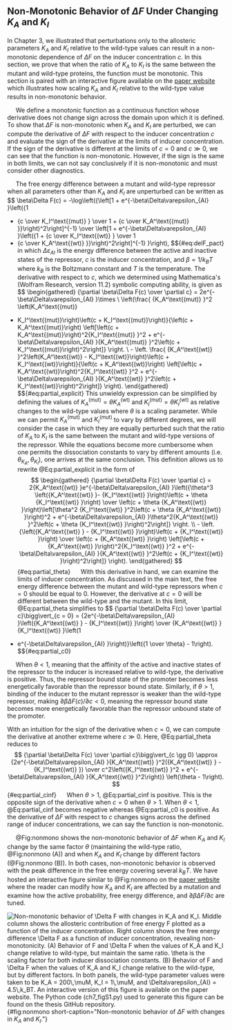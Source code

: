 ## Non-Monotonic Behavior of $\Delta F$ Under Changing $K_A$ and $K_I$

In Chapter 3, we illustrated that perturbations only to the allosteric
parameters $K_A$ and $K_I$ relative to the wild-type values can result in a
non-monotonic dependence of $\Delta F$ on the inducer concentration $c$. In
this section, we prove that when the ratio of $K_A$ to $K_I$ is the same
between the mutant and wild-type proteins, the function must be monotonic.
This section is paired with an interactive figure available on the [paper
website](https://www.rpgroup.caltech.edu/mwc_mutants) which illustrates how
scaling $K_A$ and $K_I$ relative to the wild-type value results in
non-monotonic behavior.

&nbsp;&nbsp;&nbsp;&nbsp;&nbsp;We define a monotonic function as a continuous
function whose derivative does not change sign across the domain upon which
it is defined. To show that $\Delta F$ is non-monotonic when $K_A$ and $K_I$
are perturbed, we can compute the derivative of $\Delta F$ with respect to
the inducer concentration $c$ and evaluate the sign of the derivative at the
limits of inducer concentration. If the sign of the derivative is different
at the limits of $c = 0$ and $c \gg 0$, we can see that the function is
non-monotonic. However, if the sign is the same in both limits, we can not
say conclusively if it is non-monotonic and must consider other diagnostics.

&nbsp;&nbsp;&nbsp;&nbsp;&nbsp;The free energy difference between a mutant and
wild-type repressor when all parameters other than $K_A$ and $K_I$ are
unperturbed can be written as
$$
\beta\Delta F(c) = -\log\left({\left[1 + e^{-\beta\Delta\varepsilon_{AI} }\left({1
+ {c \over K_I^\text{(mut)} } \over 1 + {c \over
K_A^\text{(mut)} }}\right)^2\right]^{-1} \over \left[1 +
e^{-\beta\Delta\varepsilon_{AI} }\left({1 + {c \over K_I^\text{(wt)} } \over 1
+ {c \over K_A^\text{(wt)} }}\right)^2\right]^{-1} }\right),
$${#eq:delF_pact}
in which $\Delta\varepsilon_{AI}$ is the energy difference between the active
and inactive states of the repressor, $c$ is the inducer concentration, and
$\beta = 1 / k_BT$ where $k_B$ is the Boltzmann constant and $T$ is the
temperature. The derivative with respect to $c$, which we determined using
Mathematica's (Wolfram Research, version 11.2) symbolic computing ability, is
given as
$$
\begin{gathered}
{\partial \beta\Delta F(c) \over \partial c} =
2e^{-\beta\Delta\varepsilon_{AI} }\times \\ \left(\frac{ {K_A^\text{(mut)} }^2 \left(K_A^\text{(mut)}
- K_I^\text{(mut)}\right)\left(c + K_I^\text{(mut)}\right)}{\left(c +
K_A^\text{(mut)}\right) \left[\left(c +
K_A^\text{(mut)}\right)^2{K_I^\text{(mut)} }^2 +
e^{-\beta\Delta\varepsilon_{AI} }{K_A^\text{(mut)} }^2\left(c +
K_I^\text{(mut)}\right)^2\right]} \right. \\ - \left.
\frac{ {K_A^\text{(wt)} }^2\left(K_A^\text{(wt)} - K_I^\text{(wt)}\right)\left(c +
K_I^\text{(wt)}\right)}{\left(c + K_A^\text{(wt)}\right) \left[\left(c +
K_A^\text{(wt)}\right)^2{K_I^\text{(wt)} }^2 +
e^{-\beta\Delta\varepsilon_{AI} }{K_A^\text{(wt)} }^2\left(c +
K_I^\text{(wt)}\right)^2\right]} \right).
\end{gathered}
$${#eq:partial_explicit} 
This unwieldy expression can be simplified by defining the values of
$K_A^\text{(mut)} = \theta K_A^\text{(wt)}$ and
$K_I^\text{(mut)} = \theta K_I^\text{(wt)}$ as relative changes to the
wild-type values where $\theta$ is a scaling parameter. While we can
permit $K_A^\text{(mut)}$ and $K_I^\text{(mut)}$ to vary by different
degrees, we will consider the case in which they are equally perturbed
such that the ratio of $K_A$ to $K_I$ is the same between the mutant and
wild-type versions of the repressor. While the equations become more
cumbersome when one permits the dissociation constants to vary by
different amounts (i.e. $\theta_{K_A}, \theta_{K_I}$), one arrives at
the same conclusion. This definition allows us to rewrite 
@Eq:partial_explicit in the form of 
$$
\begin{gathered}
{\partial \beta\Delta F(c) \over \partial c} = 2{K_A^\text{(wt)} }e^{-\beta\Delta\varepsilon_{AI} }\left({\theta^3 \left({K_A^\text{(wt)} }- {K_I^\text{(wt)} }\right)\left(c + \theta {K_I^\text{(wt)} }\right) \over \left(c + \theta {K_A^\text{(wt)} }\right)\left[\theta^2 {K_I^\text{(wt)} }^2\left(c + \theta {K_A^\text{(wt)} }\right)^2 + e^{-\beta\Delta\varepsilon_{AI} }\theta^2{K_A^\text{(wt)} }^2\left(c + \theta {K_I^\text{(wt)} }\right)^2\right]} \right. \\ - \left. {\left({K_A^\text{(wt)} } - {K_I^\text{(wt)} }\right)\left(c + {K_I^\text{(wt)} }\right) 
\over \left(c + {K_A^\text{(wt)} }\right) \left[\left(c +
{K_A^\text{(wt)} }\right)^2{K_I^\text{(wt)} }^2 +
e^{-\beta\Delta\varepsilon_{AI} }{K_A^\text{(wt)} }^2\left(c +
{K_I^\text{(wt)} }\right)^2\right]} \right).
\end{gathered}
$${#eq:partial_theta} 
&nbsp;&nbsp;&nbsp;&nbsp;&nbsp;With this derivative in hand, we can examine the limits of inducer
concentration. As discussed in the main text, the free energy difference
between the mutant and wild-type repressors when $c = 0$ should be equal to
$0$. However, the derivative at $c =0$ will be different between the
wild-type and the mutant. In this limit, @Eq:partial_theta simplifies to
$$
{\partial \beta\Delta F(c) \over \partial c}\bigg\vert_{c = 0} =
{2e^{-\beta\Delta\varepsilon_{AI} }\left({K_A^\text{(wt)} } - {K_I^\text{(wt)} }\right) \over {K_A^\text{(wt)} }{K_I^\text{(wt)} }\left(1
+ e^{-\beta\Delta\varepsilon_{AI} }\right)}\left({1 \over \theta} - 1\right).
$${#eq:partial_c0} 

&nbsp;&nbsp;&nbsp;&nbsp;&nbsp;When $\theta < 1$, meaning that the affinity of
the active and inactive states of the repressor to the inducer is increased
relative to wild-type, the derivative is positive. Thus, the repressor bound
state of the promoter becomes less energetically favorable than the repressor
bound state. Similarly, if $\theta > 1$, binding of the inducer to the mutant
repressor is weaker than the wild-type repressor, making $\partial\beta\Delta
F(c) / \partial c < 0$, meaning the repressor bound state becomes more
energetically favorable than the repressor unbound state of the promoter.

With an intuition for the sign of the derivative when $c = 0$, we can
compute the derivative at another extreme where $c \gg 0$. Here,
@Eq:partial_theta reduces to 
$$
{\partial \beta\Delta F(c) \over \partial c}\bigg\vert_{c \gg 0} \approx
{2e^{-\beta\Delta\varepsilon_{AI} }{K_A^\text{(wt)} }^2({K_A^\text{(wt)} } -
{K_I^\text{(wt)} }) \over c^2\left({K_I^\text{(wt)} }^2 +
e^{-\beta\Delta\varepsilon_{AI} }{K_A^\text{(wt)} }^2\right)} \left(\theta -
1\right).
$${#eq:partial_cinf} 
&nbsp;&nbsp;&nbsp;&nbsp;&nbsp;When $\theta > 1$, @Eq:partial_cinf is positive. This is the opposite sign of
the derivative when $c = 0$ when $\theta > 1$. When $\theta < 1$, @Eq:partial_cinf
becomes negative whereas @Eq:partial_c0 is positive. As the derivative of $\Delta F$
with respect to $c$ changes signs across the defined range of inducer
concentrations, we can say the function is non-monotonic.

&nbsp;&nbsp;&nbsp;&nbsp;&nbsp;@Fig:nonmono shows the non-monotonic behavior
of $\Delta F$ when $K_A$ and $K_I$ change by the same factor $\theta$
(maintaining the wild-type ratio, @Fig:nonmono (A)) and when $K_A$ and $K_I$
change by different factors (@Fig:nonmono (B)). In both cases, non-monotonic
behavior is observed with the peak difference in the free energy covering
several $k_BT$. We have hosted an interactive figure similar to @Fig:nonmono
on the [paper website](https://rpgroup.caltech.edu/mwc_mutants) where the
reader can modify how $K_A$ and $K_I$ are affected by a mutation and examine
how the active probability, free energy difference, and $\partial \beta
\Delta F / \partial c$ are tuned.

![**Non-monotonic behavior of $\Delta F$ with changes in $K_A$ and $K_I$.**
Middle column shows the allosteric contribution of free energy $F$ plotted as
a function of the inducer concentration. Right column shows the free energy
difference $\Delta F$ as a function of inducer concentration, revealing
non-monotonicity. (A) Behavior of $F$ and $\Delta F$ when the values of $K_A$
and $K_I$ change relative to wild-type, but maintain the same ratio. $\theta$
is the scaling factor for both inducer dissociation constants. (B) Behavior
of $F$ and $\Delta F$ when the values of $K_A$ and $K_I$ change relative to
the wild-type, but by different factors. In both panels, the wild-type
parameter values were taken to be $K_A = 200\,\mu$M, $K_I = 1\,\mu$M, and
$\Delta\varepsilon_{AI} = 4.5\,k_BT$. An interactive version of this figure
is available on the [paper website.](http://rpgroup.caltech.edu/mwc_mutants) The
[Python code
(`ch7_figS1.py`)](https://github.com/gchure/phd/blob/master/src/chapter_07/code/ch7_figS1.py)
used to generate this figure can be found on the thesis [GitHub
repository](https://github.com/gchure/phd).](ch7_figS1){#fig:nonmono
short-caption="Non-monotonic behavior of $\Delta F$ with changes in $K_A$ and
$K_I$."}

